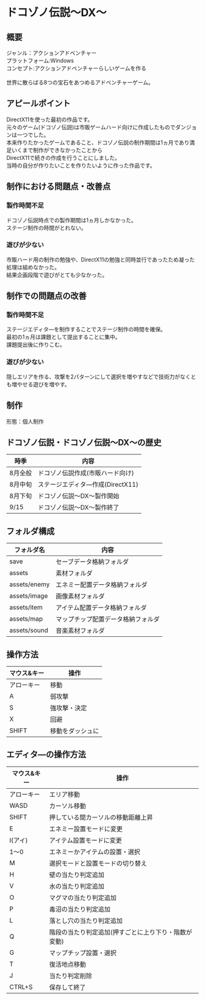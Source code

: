 # ドコゾノ伝説～DX～

## 概要
ジャンル：アクションアドベンチャー<br>
プラットフォーム:Windows<br>
コンセプト:アクションアドベンチャーらしいゲームを作る<br>
<br>
世界に散らばる8つの宝石をあつめるアドベンチャーゲーム。<br>

## アピールポイント<br>
DirectX11を使った最初の作品です。<br>
元々のゲーム(ドコゾノ伝説)は市販ゲームハード向けに作成したものでダンジョンは一つでした。<br>
本来作りたかったゲームであること、ドコゾノ伝説の制作期間は1ヵ月であり満足いくまで制作ができなかったことから<br>
DirectX11で続きの作成を行うことにしました。<br>
当時の自分が作りたいことを作りたいように作った作品です。<br>

## 制作における問題点・改善点<br>
### 製作時間不足<br>
ドコゾノ伝説時点での製作期間は1ヵ月しかなかった。<br>
ステージ制作の時間がとれない。<br>

### 遊びが少ない<br>
市販ハード用の制作の勉強や、DirectX11の勉強と同時並行であったため凝った処理は組めなかった。<br>
結果企画段階で遊びがとても少なかった。<br>

## 制作での問題点の改善<br>
### 製作時間不足<br>
ステージエディタ―を制作することでステージ制作の時間を確保。<br>
最初の1ヵ月は課題として提出することに集中。<br>
課題提出後に作りこむ。<br>

### 遊びが少ない<br>
隠しエリアを作る、攻撃を2パターンにして選択を増やすなどで技術力がなくとも増やせる遊びを増やす。<br>

## 制作<br>
形態：個人制作<br>

## ドコゾノ伝説・ドコゾノ伝説～DX～の歴史
|  時季  |  内容  |
| --- | --- |
|  8月全般  |  ドコゾノ伝説作成(市販ハード向け)  |
|  8月中旬  |  ステージエディタ―作成(DirectX11)  |
|  8月下旬  |  ドコゾノ伝説～DX～製作開始  |
|  9/15  |  ドコゾノ伝説～DX～製作終了  |

## フォルダ構成
|  フォルダ名  |  内容  |
| --- | --- |
|  save  |  セーブデータ格納フォルダ  |
|  assets  |  素材フォルダ  |
|  assets/enemy  |  エネミー配置データ格納フォルダ  |
|  assets/image  |  画像素材フォルダ  |
|  assets/item  |  アイテム配置データ格納フォルダ  |
|  assets/map  |  マップチップ配置データ格納フォルダ  |
|  assets/sound  |  音楽素材フォルダ  |

## 操作方法
|  マウス&キー  |  操作  |
| --- | --- |
|  アローキー  |  移動  |
|  A  |  弱攻撃  |
|  S  |  強攻撃・決定  |
|  X  |  回避  |
|  SHIFT  |  移動をダッシュに  |

## エディタ―の操作方法<br>
|  マウス&キー  |  操作  |
| --- | --- |
|  アローキー  |  エリア移動  |
|  WASD  |  カーソル移動  |
|  SHIFT  |  押している間カーソルの移動距離上昇  |
|  E  |  エネミー設置モードに変更  |
|  I(アイ)  |  アイテム設置モードに変更  |
|  1～0  |  エネミーかアイテムの設置・選択  |
|  M  |  選択モードと設置モードの切り替え  |
|  H  |  壁の当たり判定追加  |
|  V  |  水の当たり判定追加  |
|  O  |  マグマの当たり判定追加  |
|  P  |  毒沼の当たり判定追加  |
|  L  |  落とし穴の当たり判定追加  |
|  Q  |  階段の当たり判定追加(押すごとに上り下り・階数が変動)  |
|  G  |  マップチップ設置・選択  |
|  T  |  復活地点移動  |
|  J  |  当たり判定削除  |
|  CTRL+S  |  保存して終了  |

